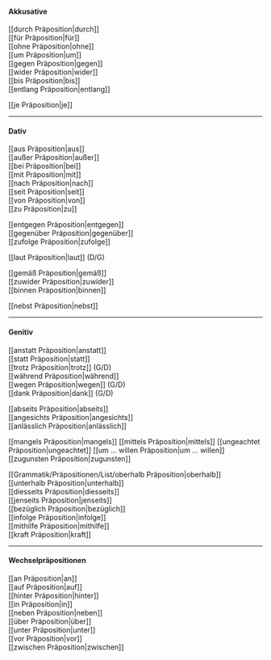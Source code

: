 #### Akkusative  
[[durch Präposition|durch]]  
[[für Präposition|für]]  
[[ohne Präposition|ohne]]  
[[um Präposition|um]]  
[[gegen Präposition|gegen]]  
[[wider Präposition|wider]]  
[[bis Präposition|bis]]  
[[entlang Präposition|entlang]]  

[[je Präposition|je]]  

---
#### Dativ  
[[aus Präposition|aus]]  
[[außer Präposition|außer]]  
[[bei Präposition|bei]]  
[[mit Präposition|mit]]  
[[nach Präposition|nach]]  
[[seit Präposition|seit]]  
[[von Präposition|von]]  
[[zu Präposition|zu]]  

[[entgegen Präposition|entgegen]]  
[[gegenüber Präposition|gegenüber]]  
[[zufolge Präposition|zufolge]]  

[[laut Präposition|laut]] (D/G)  

[[gemäß Präposition|gemäß]]  
[[zuwider Präposition|zuwider]]  
[[binnen Präposition|binnen]]

[[nebst Präposition|nebst]]  


---
#### Genitiv  
[[anstatt Präposition|anstatt]]  
[[statt Präposition|statt]]  
[[trotz Präposition|trotz]] (G/D)  
[[während Präposition|während]]  
[[wegen Präposition|wegen]] (G/D)  
[[dank Präposition|dank]] (G/D)  

[[abseits Präposition|abseits]]  
[[angesichts Präposition|angesichts]]  
[[anlässlich Präposition|anlässlich]]

[[mangels Präposition|mangels]]
[[mittels Präposition|mittels]]
[[ungeachtet Präposition|ungeachtet]]
[[um … willen Präposition|um … willen]]
[[zugunsten Präposition|zugunsten]]

[[Grammatik/Präpositionen/List/oberhalb Präposition|oberhalb]]  
[[unterhalb Präposition|unterhalb]]  
[[diesseits Präposition|diesseits]]  
[[jenseits Präposition|jenseits]]  
[[bezüglich Präposition|bezüglich]]  
[[infolge Präposition|infolge]]  
[[mithilfe Präposition|mithilfe]]  
[[kraft Präposition|kraft]]  

----
#### Wechselpräpositionen
[[an Präposition|an]]  
[[auf Präposition|auf]]  
[[hinter Präposition|hinter]]  
[[in Präposition|in]]  
[[neben Präposition|neben]]  
[[über Präposition|über]]  
[[unter Präposition|unter]]  
[[vor Präposition|vor]]  
[[zwischen Präposition|zwischen]]  





